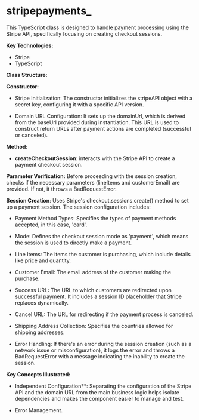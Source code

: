 # stripepayments_

This TypeScript class is designed to handle payment processing using the Stripe API, specifically focusing on creating checkout sessions. 

**Key Technologies:**

- Stripe
- TypeScript

**Class Structure:**

**Constructor:**

- Stripe Initialization: The constructor initializes the stripeAPI object with a secret key, configuring it with a specific API version.

- Domain URL Configuration: It sets up the domainUrl, which is derived from the baseUrl provided during instantiation. This URL is used to construct return URLs after payment actions are completed (successful or canceled).

**Method:**

- **createCheckoutSession**: interacts with the Stripe API to create a payment checkout session. 
    
**Parameter Verification:** Before proceeding with the session creation,  checks if the necessary parameters (lineItems and customerEmail) are provided. If not, it throws a BadRequestError.

**Session Creation**: Uses Stripe's checkout.sessions.create() method to set up a payment session. The session configuration includes:

- Payment Method Types: Specifies the types of payment methods accepted, in this case, 'card'.

- Mode: Defines the checkout session mode as 'payment', which means the session is used to directly make a payment.
  
- Line Items: The items the customer is purchasing, which include details like price and quantity.
  
- Customer Email: The email address of the customer making the purchase.
  
- Success URL: The URL to which customers are redirected upon successful payment. It includes a session ID placeholder that Stripe replaces dynamically.
  
- Cancel URL: The URL for redirecting if the payment process is canceled.
  
- Shipping Address Collection: Specifies the countries allowed for shipping addresses.
  
- Error Handling: If there's an error during the session creation (such as a network issue or misconfiguration), it logs the error and throws a BadRequestError with a message indicating the inability to create the session. 

**Key Concepts Illustrated:**

- Independent Configuration**: Separating the configuration of the Stripe API and the domain URL from the main business logic helps isolate dependencies and makes the component easier to manage and test.

- Error Management.
